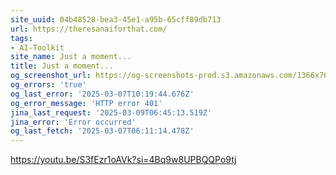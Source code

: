 ```yaml
---
site_uuid: 04b48528-bea3-45e1-a95b-65cff89db713
url: https://theresanaiforthat.com/
tags:
- AI-Toolkit
site_name: Just a moment...
title: Just a moment...
og_screenshot_url: https://og-screenshots-prod.s3.amazonaws.com/1366x768/80/false/0db2e89171e3df0788347c4ca9b2b7481bf93c52b9c411e6748cb4e57f9774a4.jpeg
og_errors: 'true'
og_last_error: '2025-03-07T10:19:44.676Z'
og_error_message: 'HTTP error 401'
jina_last_request: '2025-03-09T06:45:13.519Z'
jina_error: 'Error occurred'
og_last_fetch: '2025-03-07T06:11:14.478Z'
---
```

https://youtu.be/S3fEzr1oAVk?si=4Bq9w8UPBQQPo9tj
